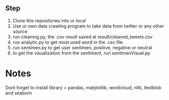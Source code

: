 ## Step 
1. Clone this repositories into ur local
2. Use ur own data crawling program to take data from twitter or any other source
3. run cleaning.py, the .csv result saved at result/cleaned_tweets.csv
4. run analytic.py to get most used word in the .csv file
5. run sentimen.py to get user sentimen, positive, negative or neutral
6. to get the visualization from the sentiment, run sentimenVisual.py


# Notes
Dont forget to install library = pandas, matplotlib, wordcloud, nltk, textblob and seaborn
